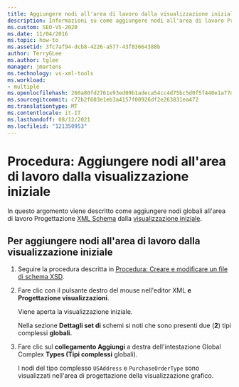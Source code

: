```yaml
---
title: Aggiungere nodi all'area di lavoro dalla visualizzazione iniziale
description: Informazioni su come aggiungere nodi all'area di lavoro Progettazione XML Schema usando i comandi nella visualizzazione iniziale.
ms.custom: SEO-VS-2020
ms.date: 11/04/2016
ms.topic: how-to
ms.assetid: 3fc7af94-dcb8-4226-a577-43f03664388b
author: TerryGLee
ms.author: tglee
manager: jmartens
ms.technology: vs-xml-tools
ms.workload:
- multiple
ms.openlocfilehash: 260a80fd2761e93ed09b1adeca54cc4d75bc5d0f5f440e1a77d890a61016fcec
ms.sourcegitcommit: c72b2f603e1eb3a4157f00926df2e263831ea472
ms.translationtype: MT
ms.contentlocale: it-IT
ms.lasthandoff: 08/12/2021
ms.locfileid: "121350953"
---
```

# <a name="how-to-add-nodes-to-the-workspace-from-the-start-view"></a>Procedura: Aggiungere nodi all'area di lavoro dalla visualizzazione iniziale

In questo argomento viene descritto come aggiungere nodi globali all'area di lavoro Progettazione [XML Schema](../xml-tools/xml-schema-designer-workspace.md) dalla [visualizzazione iniziale](../xml-tools/start-view.md).

## <a name="to-add-nodes-to-the-workspace-from-the-start-view"></a>Per aggiungere nodi all'area di lavoro dalla visualizzazione iniziale

1. Seguire la procedura descritta in [Procedura: Creare e modificare un file di schema XSD](../xml-tools/how-to-create-and-edit-an-xsd-schema-file.md).

2. Fare clic con il pulsante destro del mouse nell'editor XML **e Progettazione visualizzazioni**.

     Viene aperta la visualizzazione iniziale.

     Nella sezione **Dettagli set di** schemi si noti che sono presenti due (**2**) tipi complessi **globali.**

3. Fare clic sul **collegamento Aggiungi** a destra dell'intestazione Global Complex **Types (Tipi complessi** globali).

     I nodi del tipo complesso `USAddress` e `PurchaseOrderType` sono visualizzati nell'area di progettazione della visualizzazione grafico.
